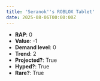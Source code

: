```yaml
---
title: 'Seranok''s ROBLOX Tablet'
date: 2025-08-06T00:00:00Z
---
```

- **RAP**: 0
- **Value**: -1
- **Demand level**: 0
- **Trend**: 2
- **Projected?**: True
- **Hyped?**: True
- **Rare?**: True
